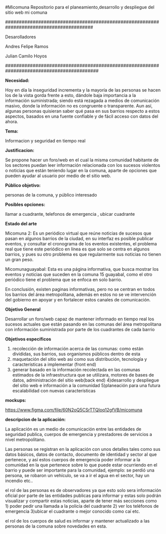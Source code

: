 #Micomuna
Repositorio para el planeamiento,desarrollo y despliegue del sitio web mi comuna

########################################################################################
 
Desarolladores

Andres Felipe Ramos  

Julian Camilo Hoyos 

##########################################################################################
 

**Necesidad:**

Hoy en día la inseguridad incrementa y la mayoría de las personas se hacen los de la vista gorda frente a esto, dándole baja importancia a la información suministrada; siendo está rezagada a medios de comunicación masivo, donde  la información no es congruente o  transparente. Aun así, algunas personas  quisieran saber qué pasa en sus barrios respecto a estos aspectos, basados en una fuente confiable y de fácil acceso con datos del ahora. 

 

**Tema:**

Informacion y seguridad en tiempo real 

 

**Justificacion:** 

Se propone hacer un foro/web en el cual la misma comunidad habitante de los sectores  puedan leer información relacionada con los sucesos violentos o noticias que están teniendo lugar en la comuna, aparte de opciones que pueden ayudar al usuario por medio de el sitio web. 

 

**Público objetivo:**  

personas de la comuna, y público interesado 

 

**Posibles opciones:**

llamar a cuadrante, telefonos de emergencia , ubicar cuadrante 


**Estado del arte**

Micomuna 2: Es un periódico virtual que reúne noticias de sucesos que pasan en algunos barrios de la ciudad, en su interfaz es posible publicar eventos, y consultar el cronograma de los eventos existentes, el problema real que tiene este periódico en línea es que solo se centra en algunos barrios, y pues su otro problema es que regularmente sus noticias no tienen un gran peso.

Micomunaguayabal: Esta es una página informativa, que busca mostrar los eventos y noticias que suceden en la comuna 15 guayabal, como el otro periódico tiene el problema que se enfoca en solo barrio.

En conclusión, existen paginas informativas, pero no se centran en todos los barrios del área metropolitana, además en estos no se ve intervención del gobierno en apoyar y en fortalecer estos canales de comunicación.

**Objetivo General**

Desarrollar un foro/web capaz de mantener informado en tiempo real los sucesos actuales que están pasando en las comunas del área metropolitana con información suministrada por parte de los cuadrantes de cada barrio

**Objetivos específicos**

1) recolección de información acerca de las comunas: como están divididas, sus barrios, sus organismos públicos dentro de esta
2) maquetación del sitio web así como sus distribución, tecnología y características a implementar (front end)
3) generar basado en la información recolectada en las comunas estimados de la infraestructura que se utilizara, motores de bases de datos, administración del sitio web(back end)
4)desarrollo y despliegue del sitio web e información a la comunidad
5)planeación para una futura escalabilidad con nuevas características 

**mockups:**

https://www.figma.com/file/60N2oQ5CSrTTQIoq12gfVB/micomuna 



**descripcion de la aplicación:**

 La aplicación es un medio de comunicación entre las entidades de seguridad publica, cuerpos de emergencia y prestadores de servicios a nivel metropolitano.

Las personas se registran en la aplicación con unos detalles tales como sus datos básicos, datos de contacto, documento de identidad y sector al que pertenece, y así estos cuerpos de emergencia poder informar a la comunidad en la que pertenece sobre lo que puede estar ocurriendo en el barrio y puede ser importante para la comunidad, ejemplo: se perdió una persona, se robaron un vehículo, se va a ir el agua en el sector, hay un incendio etc..

el rol de las personas es de observadores ya que esto solo sera información oficial por parte de las entidades publicas para informar y estas solo podrán visualizar y compartir estas noticias, aparte de tener más secciones como 1) poder pedir una llamada a la policía del cuadrante 2) ver los teléfonos de emergencia 3)ubicar el cuadrante o mejor conocido como caí etc.


el rol de los cuerpos de salud es informar y mantener actualizado a las personas de la comuna sobre novedades en esta. 
 
